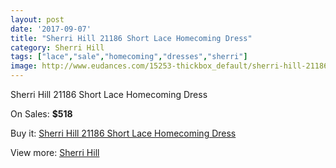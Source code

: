 ```yaml
---
layout: post
date: '2017-09-07'
title: "Sherri Hill 21186 Short Lace Homecoming Dress"
category: Sherri Hill
tags: ["lace","sale","homecoming","dresses","sherri"]
image: http://www.eudances.com/15253-thickbox_default/sherri-hill-21186-short-lace-homecoming-dress.jpg
---
```

Sherri Hill 21186 Short Lace Homecoming Dress

On Sales: **$518**
<a href="https://www.eudances.com/en/sherri-hill/4518-sherri-hill-21186-short-lace-homecoming-dress.html"><amp-img layout="responsive" width="600" height="600" src="//www.eudances.com/15253-thickbox_default/sherri-hill-21186-short-lace-homecoming-dress.jpg" alt="Sherri Hill 21186 Short Lace Homecoming Dress 0" /></a>
<a href="https://www.eudances.com/en/sherri-hill/4518-sherri-hill-21186-short-lace-homecoming-dress.html"><amp-img layout="responsive" width="600" height="600" src="//www.eudances.com/15255-thickbox_default/sherri-hill-21186-short-lace-homecoming-dress.jpg" alt="Sherri Hill 21186 Short Lace Homecoming Dress 1" /></a>
<a href="https://www.eudances.com/en/sherri-hill/4518-sherri-hill-21186-short-lace-homecoming-dress.html"><amp-img layout="responsive" width="600" height="600" src="//www.eudances.com/15254-thickbox_default/sherri-hill-21186-short-lace-homecoming-dress.jpg" alt="Sherri Hill 21186 Short Lace Homecoming Dress 2" /></a>

Buy it: [Sherri Hill 21186 Short Lace Homecoming Dress](https://www.eudances.com/en/sherri-hill/4518-sherri-hill-21186-short-lace-homecoming-dress.html "Sherri Hill 21186 Short Lace Homecoming Dress")

View more: [Sherri Hill](https://www.eudances.com/en/80-Sherri-Hill "Sherri Hill")